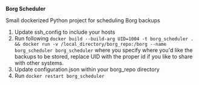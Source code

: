 **Borg Scheduler**

Small dockerized Python project for scheduling Borg backups

1. Update ssh_config to include your hosts
2. Run following `docker build --build-arg UID=1004 -t borg_scheduler . && docker run -v /local_directory/borg_repo:/borg --name borg_scheduler borg_scheduler` where you specify where you'd like the backups to be stored, replace UID with the proper id if you like to share with other systems.
3. Update configuration.json within your borg_repo directory
4. Run `docker restart borg_scheduler`


